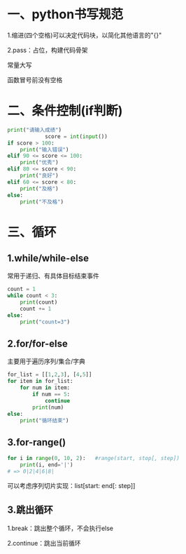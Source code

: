 # 一、python书写规范

1.缩进(四个空格)可以决定代码块，以简化其他语言的"{}"

2.pass：占位，构建代码骨架

常量大写

函数冒号前没有空格

# 二、条件控制(if判断)

```python
print("请输入成绩")
			score = int(input())
if score > 100:
    print("输入错误")
elif 90 <= score <= 100:
    print("优秀")
elif 80 <= score < 90:
    print("良好")
elif 60 <= score < 80:
    print("及格")
else:
    print("不及格")
```



# 三、循环

## 1.while/while-else

常用于递归、有具体目标结束事件

```python
count = 1
while count < 3:
    print(count)
    count += 1
else:
    print("count=3")
```

## 2.for/for-else

主要用于遍历序列/集合/字典

```python
for_list = [[1,2,3], [4,5]]
for item in for_list:
    for num in item:
        if num == 5:
            continue
        print(num)
else:
    print("循环结束")
```

## 3.for-range()

```python
for i in range(0, 10, 2):	#range(start, stop[, step])
    print(i, end='|')
# => 0|2|4|6|8|
```

可以考虑序列切片实现：list[start: end[: step]]

## 3.跳出循环

1.break：跳出整个循环，不会执行else

2.continue：跳出当前循环
